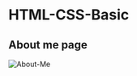 # HTML-CSS-Basic

## About me page
![About-Me](https://user-images.githubusercontent.com/64590527/93083292-5a2f4f80-f6cd-11ea-8e91-632e2e3648e9.gif)
